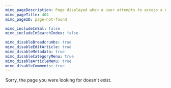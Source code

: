 ```yaml
---
mimo_pageDescription: Page displayed when a user attempts to access a non existent page.
mimo_pageTitle: 404
mimo_pageID: page-not-found

mimo_includeInSal: false
mimo_includeInSearchIndex: false

mimo_disableBreadcrumbs: true
mimo_disableEditArticle: true
mimo_disableMetadata: true
mimo_disableCategoryMenu: true
mimo_disableArticleMenu: true
mimo_disableComments: true
---
```


Sorry, the page you were looking for doesn't exist.